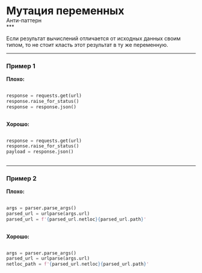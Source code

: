 
<div class="sticky-header">
  <div>
    <h1 style="margin: 0;">Мутация переменных</h1>
    <p style="margin: 0;">Анти-паттерн</p>
  </div>
</div>
***

Если результат вычислений отличается от исходных данных своим типом, то не стоит класть этот результат в ту же переменную.

***

### Пример 1


                                    **Плохо:**

                                    ```python
                                    response = requests.get(url)
response.raise_for_status()
response = response.json()
                                    ```


                                    **Хорошо:**

                                    ```python
                                    response = requests.get(url)
response.raise_for_status()
payload = response.json()
                                    ```

***

### Пример 2


                                    **Плохо:**

                                    ```python
                                    args = parser.parse_args()
parsed_url = urlparse(args.url)
parsed_url = f'{parsed_url.netloc}{parsed_url.path}'
                                    ```


                                    **Хорошо:**

                                    ```python
                                    args = parser.parse_args()
parsed_url = urlparse(args.url)
netloc_path = f'{parsed_url.netloc}{parsed_url.path}'
                                    ```


